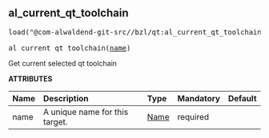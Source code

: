 <!-- Generated with Stardoc: http://skydoc.bazel.build -->



<a id="al_current_qt_toolchain"></a>

## al_current_qt_toolchain

<pre>
load("@com-alwaldend-git-src//bzl/qt:al_current_qt_toolchain.bzl", "al_current_qt_toolchain")

al_current_qt_toolchain(<a href="#al_current_qt_toolchain-name">name</a>)
</pre>

Get current selected qt toolchain

**ATTRIBUTES**


| Name  | Description | Type | Mandatory | Default |
| :------------- | :------------- | :------------- | :------------- | :------------- |
| <a id="al_current_qt_toolchain-name"></a>name |  A unique name for this target.   | <a href="https://bazel.build/concepts/labels#target-names">Name</a> | required |  |


